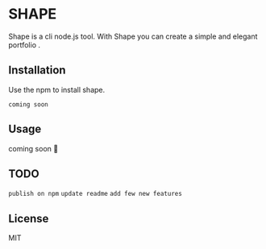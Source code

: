 
# SHAPE

Shape is a cli node.js tool. With Shape you can create a simple and elegant portfolio .

## Installation

Use the npm to install shape.

```
coming soon 
```

## Usage

coming soon :poop:

## TODO
`publish on npm`
`update readme`
`add few new features`

## License
MIT
